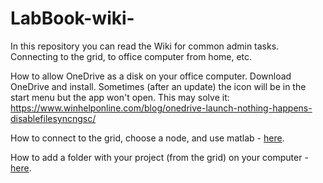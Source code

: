 # LabBook-wiki-

In this repository you can read the Wiki for common admin tasks. Connecting to the grid, to office computer from home, etc. 

How to allow OneDrive as a disk on your office computer. Download OneDrive and install. Sometimes (after an update) the icon will be in the start menu but the app won't open. This may solve it:
https://www.winhelponline.com/blog/onedrive-launch-nothing-happens-disablefilesyncngsc/

How to connect to the grid, choose a node, and use matlab - [here](https://raw.githubusercontent.com/PhiliastidesLab/LabBook-wiki-/main/gird_connect1.png). 

How to add a folder with your project (from the grid) on your computer - [here](https://github.com/PhiliastidesLab/LabBook-wiki-/blob/main/Map_drive.png).

